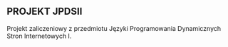 ## PROJEKT JPDSII

Projekt zaliczeniowy z przedmiotu Języki Programowania Dynamicznych Stron Internetowych I.